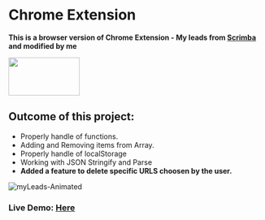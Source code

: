 # Chrome Extension 
**This is a browser version of Chrome Extension - My leads from [Scrimba](www.scrimba.com) and modified by me**

<img src="https://user-images.githubusercontent.com/30186107/29488525-f55a69d0-84da-11e7-8a39-5476f663b5eb.png" width="140" height="75">

## Outcome of this project:
* Properly handle of functions.
*  Adding and Removing items from Array.
*  Properly handle of localStorage
*  Working with JSON Stringify and Parse
*  **Added a feature to delete specific URLS choosen by the user.** 


![myLeads-Animated](https://user-images.githubusercontent.com/6069906/128967165-a7fe4a35-442b-4ea5-9481-67c2d3774315.gif)



### Live Demo: [Here](https://hditano.github.io/Chrome-Extension/)
